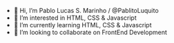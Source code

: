 - 👋 Hi, I’m Pablo Lucas S. Marinho / @PablitoLuquito
- 👀 I’m interested in HTML, CSS & Javascript
- 🌱 I’m currently learning HTML, CSS & Javascript
- 💞️ I’m looking to collaborate on FrontEnd Development

<!---
PablitoLuquito/PablitoLuquito is a ✨ special ✨ repository because its `README.md` (this file) appears on your GitHub profile.
You can click the Preview link to take a look at your changes.
--->

